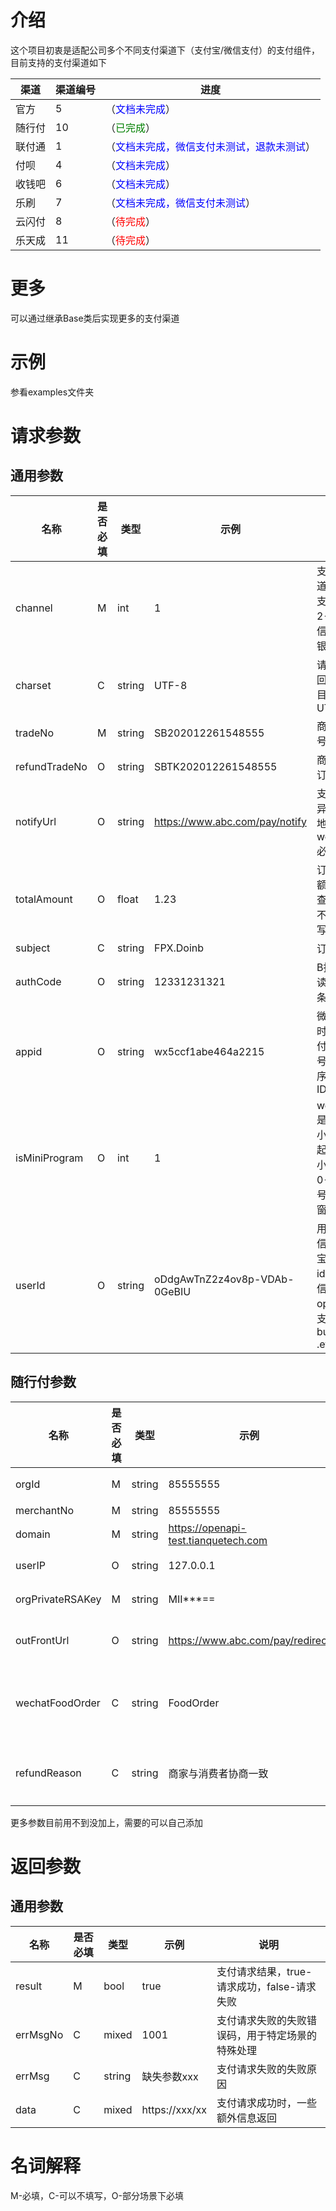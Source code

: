 # 介绍
这个项目初衷是适配公司多个不同支付渠道下（支付宝/微信支付）的支付组件，目前支持的支付渠道如下

渠道|渠道编号|进度
---|---|---
官方|5|（<font color=blue>文档未完成</font>）
随行付|10|（<font color=green>已完成</font>）
联付通|1|（<font color=blue>文档未完成，微信支付未测试，退款未测试</font>）
付呗|4|（<font color=blue>文档未完成</font>）
收钱吧|6|（<font color=blue>文档未完成</font>）
乐刷|7|（<font color=blue>文档未完成，微信支付未测试</font>）
云闪付|8|（<font color=red>待完成</font>）
乐天成|11|（<font color=red>待完成</font>）

# 更多
可以通过继承Base类后实现更多的支付渠道

# 示例
参看examples文件夹

# 请求参数
## 通用参数

名称|是否必填|类型|示例|说明
---|---|---|---|---
channel|M|int|1|支付通道。1-支付宝，2-微信，3-银联
charset|C|string|UTF-8|请求和返回编码，目前都是UTF-8
tradeNo|M|string|SB202012261548555|商户订单号
refundTradeNo|O|string|SBTK202012261548555|商户退款订单号
notifyUrl|O|string|https://www.abc.com/pay/notify|支付结果异步通知地址，webPay必填
totalAmount|O|float|1.23|订单总金额，只有查询订单不需要填写
subject|C|string|FPX.Doinb|订单标题
authCode|O|string|12331231321|B扫C时读取到的条码内容
appid|O|string|wx5ccf1abe464a2215|微信支付时发起支付的公众号/小程序的APP ID
isMiniProgram|O|int|1|webPay是不是由小程序发起，1-小程序，0-公众号/服务窗/js支付
userId|O|string|oDdgAwTnZ2z4ov8p-VDAb-0GeBIU|用户在微信/支付宝中的id，即微信的openid，支付宝的buyer_id .etc

## 随行付参数
名称|是否必填|类型|示例|说明
---|---|---|---|---
orgId|M|string|85555555|机构/服务商编号
merchantNo|M|string|85555555|商户编号
domain|M|string|https://openapi-test.tianquetech.com|接口地址
userIP|O|string|127.0.0.1|商户端请求IP地址
orgPrivateRSAKey|M|string|MII***==|服务商RSA私钥内容
outFrontUrl|O|string|https://www.abc.com/pay/redirect|H5支付后跳转网页地址
wechatFoodOrder|C|string|FoodOrder|微信扫码点餐标识，目前仅有FoodOrder可上传
refundReason|C|string|商家与消费者协商一致|退款原因。默认值：商家与消费者协商一致

更多参数目前用不到没加上，需要的可以自己添加

# 返回参数
## 通用参数

名称|是否必填|类型|示例|说明
---|---|---|---|---
result|M|bool|true|支付请求结果，true-请求成功，false-请求失败
errMsgNo|C|mixed|1001|支付请求失败的失败错误码，用于特定场景的特殊处理
errMsg|C|string|缺失参数xxx|支付请求失败的失败原因
data|C|mixed|https://xxx/xx|支付请求成功时，一些额外信息返回

# 名词解释
M-必填，C-可以不填写，O-部分场景下必填
